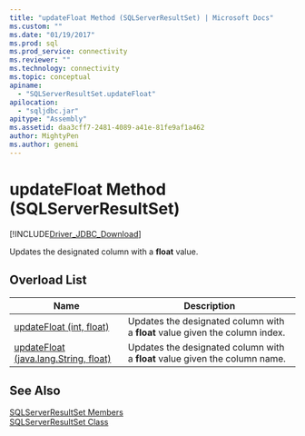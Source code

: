 ```yaml
---
title: "updateFloat Method (SQLServerResultSet) | Microsoft Docs"
ms.custom: ""
ms.date: "01/19/2017"
ms.prod: sql
ms.prod_service: connectivity
ms.reviewer: ""
ms.technology: connectivity
ms.topic: conceptual
apiname: 
  - "SQLServerResultSet.updateFloat"
apilocation: 
  - "sqljdbc.jar"
apitype: "Assembly"
ms.assetid: daa3cff7-2481-4089-a41e-81fe9af1a462
author: MightyPen
ms.author: genemi
---
```

# updateFloat Method (SQLServerResultSet)
[!INCLUDE[Driver_JDBC_Download](../../../includes/driver_jdbc_download.md)]

  Updates the designated column with a **float** value.  
  
## Overload List  
  
|Name|Description|  
|----------|-----------------|  
|[updateFloat (int, float)](../../../connect/jdbc/reference/updatefloat-method-int-float.md)|Updates the designated column with a **float** value given the column index.|  
|[updateFloat (java.lang.String, float)](../../../connect/jdbc/reference/updatefloat-method-java-lang-string-float.md)|Updates the designated column with a **float** value given the column name.|  
  
## See Also  
 [SQLServerResultSet Members](../../../connect/jdbc/reference/sqlserverresultset-members.md)   
 [SQLServerResultSet Class](../../../connect/jdbc/reference/sqlserverresultset-class.md)  
  
  
